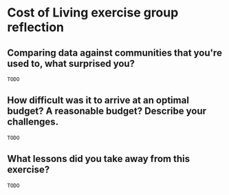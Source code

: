 # Cost of Living exercise group reflection

## Comparing data against communities that you're used to, what surprised you?

`TODO`

## How difficult was it to arrive at an optimal budget? A reasonable budget? Describe your challenges.

`TODO`

## What lessons did you take away from this exercise?

`TODO`
